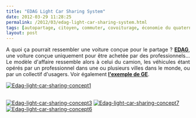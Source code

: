 ```yaml
---
title: "EDAG Light Car Sharing System"
date: 2012-03-29 11:28:25
permalink: /2012/03/edag-light-car-sharing-system.html
tags: [autopartage, citoyen, commuter, covoiturage, économie du quaternaire, économie fonctionnalité, internet, iphone, ITS, Service de mobilité]
layout: post
---
```


<p style="text-align: justify">A quoi ça pourrait ressembler une voiture conçue pour le partage ? <a href="http://www.edag.de/en/" target="_blank"><strong>EDAG</strong></a>, une voiture conçue uniquement pour être achetée par des professionnels... Le modèle d'affaire ressemble alors à celui du camion, les véhicules étant opérés par un professionnel dans une ou plusieurs villes dans le monde, ou par un collectif d'usagers. Voir également <a href="https://gabrielplassat.github.io/transportsdufutur/2010/11/general-electric-se-prepare-a-devenir-le-leader-mondial-en-matiere-de-mobilite-electrique.html" target="_blank"><strong>l'exemple de GE</strong></a>.</p> <p><a class="asset-img-link" href="https://gabrielplassat.github.io/transportsdufutur/wp-content/uploads/sites/6/old/6a0120a66d2ad4970b0163036ac090970d-800wi.jpg" rel="lightbox"><img alt="Edag-light-car-sharing-concept1" class="asset  asset-image at-xid-6a0120a66d2ad4970b0163036ac090970d" src="/wp-content/uploads/sites/6/old/6a0120a66d2ad4970b0163036ac090970d-500wi.jpg" style="margin-left: auto;margin-right: auto" title="Edag-light-car-sharing-concept1" /></a> </p>  <!--more-->  <br /> <a class="asset-img-link" href="https://gabrielplassat.github.io/transportsdufutur/wp-content/uploads/sites/6/old/6a0120a66d2ad4970b0168e960b85d970c-800wi.jpg" rel="lightbox"><img alt="Edag-light-car-sharing-concept3" class="asset  asset-image at-xid-6a0120a66d2ad4970b0168e960b85d970c" src="/wp-content/uploads/sites/6/old/6a0120a66d2ad4970b0168e960b85d970c-500wi.jpg" style="margin-left: auto;margin-right: auto" title="Edag-light-car-sharing-concept3" /></a> <a class="asset-img-link" href="https://gabrielplassat.github.io/transportsdufutur/wp-content/uploads/sites/6/old/6a0120a66d2ad4970b0168e960b98a970c-800wi.jpg" rel="lightbox"><img alt="Edag-light-car-sharing-concept7" class="asset  asset-image at-xid-6a0120a66d2ad4970b0168e960b98a970c" src="/wp-content/uploads/sites/6/old/6a0120a66d2ad4970b0168e960b98a970c-500wi.jpg" style="margin-left: auto;margin-right: auto" title="Edag-light-car-sharing-concept7" /></a> <a class="asset-img-link" href="https://gabrielplassat.github.io/transportsdufutur/wp-content/uploads/sites/6/old/6a0120a66d2ad4970b0168e960ba28970c-800wi.jpg" rel="lightbox"><img alt="Edag-light-car-sharing-concept6" class="asset  asset-image at-xid-6a0120a66d2ad4970b0168e960ba28970c" src="/wp-content/uploads/sites/6/old/6a0120a66d2ad4970b0168e960ba28970c-500wi.jpg" style="margin-left: auto;margin-right: auto" title="Edag-light-car-sharing-concept6" /></a><br /><br /><br /><br /><br /><br /><br />
